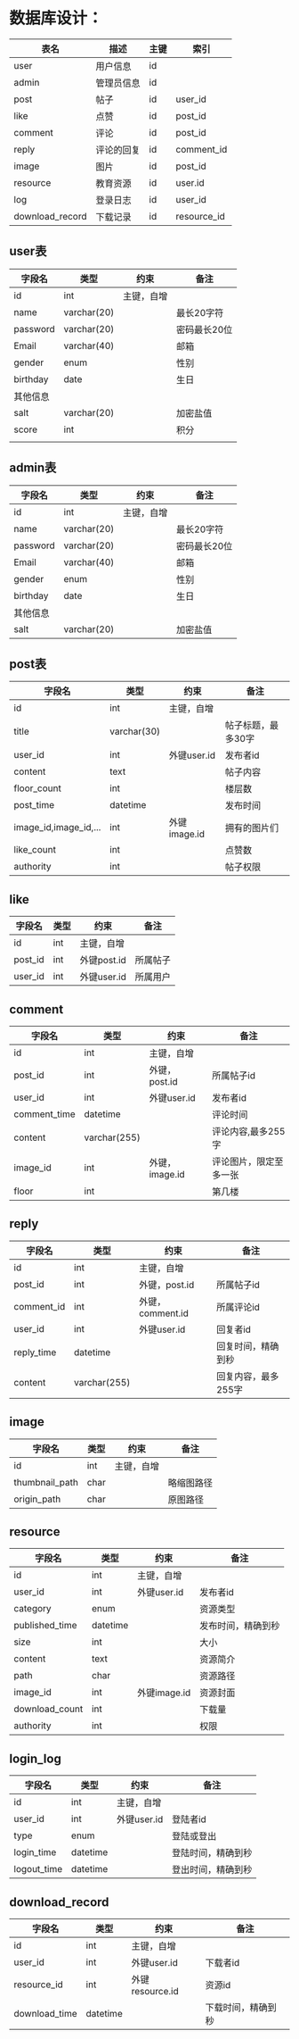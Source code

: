 

# 数据库设计：

| 表名            | 描述       | 主键 | 索引        |
| --------------- | ---------- | ---- | ----------- |
| user            | 用户信息   | id   |             |
| admin           | 管理员信息 | id   |             |
| post            | 帖子       | id   | user_id     |
| like            | 点赞       | id   | post_id     |
| comment         | 评论       | id   | post_id     |
| reply           | 评论的回复 | id   | comment_id  |
| image           | 图片       | id   | post_id     |
| resource        | 教育资源   | id   | user.id     |
| log             | 登录日志   | id   | user_id     |
| download_record | 下载记录   | id   | resource_id |

## user表

| 字段名   | 类型        | 约束       | 备注         |
| -------- | ----------- | ---------- | ------------ |
| id       | int         | 主键，自增 |              |
| name     | varchar(20) |            | 最长20字符   |
| password | varchar(20) |            | 密码最长20位 |
| Email    | varchar(40) |            | 邮箱         |
| gender   | enum        |            | 性别         |
| birthday | date        |            | 生日         |
| 其他信息 |             |            |              |
| salt     | varchar(20) |            | 加密盐值     |
| score    | int         |            | 积分         |
|          |             |            |              |

## admin表

| 字段名   | 类型        | 约束       | 备注         |
| -------- | ----------- | ---------- | ------------ |
| id       | int         | 主键，自增 |              |
| name     | varchar(20) |            | 最长20字符   |
| password | varchar(20) |            | 密码最长20位 |
| Email    | varchar(40) |            | 邮箱         |
| gender   | enum        |            | 性别         |
| birthday | date        |            | 生日         |
| 其他信息 |             |            |              |
| salt     | varchar(20) |            | 加密盐值     |

## post表

| 字段名            | 类型        | 约束        | 备注               |
| ----------------- | ----------- | ----------- | ------------------ |
| id                | int         | 主键，自增  |                    |
| title             | varchar(30) |             | 帖子标题，最多30字 |
| user_id           | int         | 外键user.id | 发布者id           |
| content           | text        |             | 帖子内容           |
| floor_count       | int         |             | 楼层数             |
| post_time         | datetime    |             | 发布时间           |
| image_id,image_id,... | int     | 外键image.id | 拥有的图片们         |
| like_count  | int         |             | 点赞数             |
| authority | int | | 帖子权限 |

## like

| 字段名  | 类型 | 约束        | 备注     |
| ------- | ---- | ----------- | -------- |
| id      | int  | 主键，自增  |          |
| post_id | int  | 外键post.id | 所属帖子 |
| user_id | int  | 外键user.id | 所属用户 |

## comment

| 字段名       | 类型         | 约束           | 备注                   |
| ------------ | ------------ | -------------- | ---------------------- |
| id           | int          | 主键，自增     |                        |
| post_id      | int          | 外键，post.id  | 所属帖子id             |
| user_id      | int          | 外键user.id    | 发布者id               |
| comment_time | datetime     |                | 评论时间               |
| content      | varchar(255) |                | 评论内容,最多255字     |
| image_id     | int          | 外键，image.id | 评论图片，限定至多一张 |
| floor        | int          |                | 第几楼                 |

## reply

| 字段名     | 类型         | 约束             | 备注                |
| ---------- | ------------ | ---------------- | ------------------- |
| id         | int          | 主键，自增       |                     |
| post_id    | int          | 外键，post.id    | 所属帖子id          |
| comment_id | int          | 外键，comment.id | 所属评论id          |
| user_id    | int          | 外键user.id      | 回复者id            |
| reply_time | datetime     |                  | 回复时间，精确到秒  |
| content    | varchar(255) |                  | 回复内容，最多255字 |

## image

| 字段名         | 类型 | 约束        | 备注               |
| -------------- | ---- | ----------- | ------------------ |
| id             | int  | 主键，自增  |                    |
| thumbnail_path | char |             | 略缩图路径         |
| origin_path    | char |             | 原图路径           |

## resource

| 字段名         | 类型     | 约束         | 备注               |
| -------------- | -------- | ------------ | ------------------ |
| id             | int      | 主键，自增   |                    |
| user_id        | int      | 外键user.id  | 发布者id           |
| category       | enum     |              | 资源类型           |
| published_time | datetime |              | 发布时间，精确到秒 |
| size           | int      |              | 大小               |
| content        | text     |              | 资源简介           |
| path           | char     |              | 资源路径           |
| image_id       | int      | 外键image.id | 资源封面           |
| download_count | int      |              | 下载量             |
| authority      | int      |              | 权限               |

## login_log

| 字段名      | 类型     | 约束        | 备注               |
| ----------- | -------- | ----------- | ------------------ |
| id          | int      | 主键，自增  |                    |
| user_id     | int      | 外键user.id | 登陆者id           |
| type        | enum     |             | 登陆或登出         |
| login_time  | datetime |             | 登陆时间，精确到秒 |
| logout_time | datetime |             | 登出时间，精确到秒 |

## download_record

| 字段名        | 类型     | 约束            | 备注               |
| ------------- | -------- | --------------- | ------------------ |
| id            | int      | 主键，自增      |                    |
| user_id       | int      | 外键user.id     | 下载者id           |
| resource_id   | int      | 外键resource.id | 资源id             |
| download_time | datetime |                 | 下载时间，精确到秒 |

